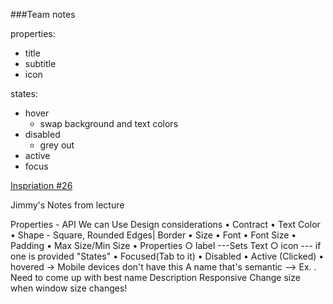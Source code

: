 ###Team notes

properties: 
* title 
* subtitle
* icon

states: 
* hover
	* swap background and text colors 
* disabled
	* grey out
* active
* focus 


[Inspriation #26](https://blog.hubspot.com/marketing/call-to-action-examples)

Jimmy's Notes from lecture

Properties - API  We can Use
Design considerations
	• Contract
	• Text Color
	• Shape - Square, Rounded Edges| Border
	• Size
	• Font 
	• Font Size
	• Padding
	• Max Size/Min Size
	• Properties
		○ label ---Sets Text
		○ icon --- if one is provided
"States"
	• Focused(Tab to it)
	• Disabled
	• Active (Clicked)
	• hovered -> Mobile devices don't have this
A name that's semantic --> Ex. <SimpleButton>.  Need to come up with best name
Description
Responsive
Change size when window size changes!

